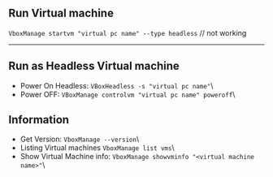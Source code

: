 ## Run Virtual machine
`VboxManage startvm "virtual pc name" --type headless` // not working

---
## Run as Headless Virtual machine
- Power On Headless: ```VBoxHeadless -s "virtual pc name"```\
- Power OFF: ```VBoxManage controlvm "virtual pc name" poweroff```\

## Information
- Get Version: `VboxManage --version`\
- Listing Virtual machines `VboxManage list vms`\
- Show Virtual Machine info: `VboxManage showvminfo "<virtual machine name>"`\


